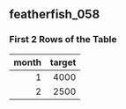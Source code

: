 ## featherfish_058
### First 2 Rows of the Table
|   month |   target |
|--------:|---------:|
|       1 |     4000 |
|       2 |     2500 |